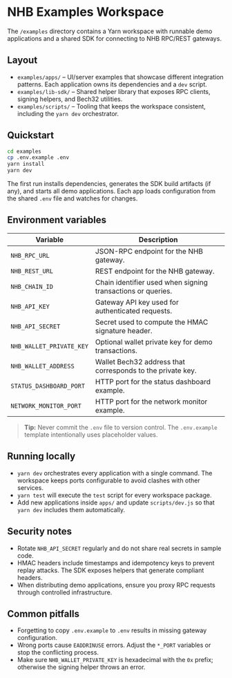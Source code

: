 # NHB Examples Workspace

The `/examples` directory contains a Yarn workspace with runnable demo applications and a shared SDK for connecting to NHB RPC/REST gateways.

## Layout

- `examples/apps/` – UI/server examples that showcase different integration patterns. Each application owns its dependencies and a `dev` script.
- `examples/lib-sdk/` – Shared helper library that exposes RPC clients, signing helpers, and Bech32 utilities.
- `examples/scripts/` – Tooling that keeps the workspace consistent, including the `yarn dev` orchestrator.

## Quickstart

```bash
cd examples
cp .env.example .env
yarn install
yarn dev
```

The first run installs dependencies, generates the SDK build artifacts (if any), and starts all demo applications. Each app loads configuration from the shared `.env` file and watches for changes.

## Environment variables

| Variable | Description |
| --- | --- |
| `NHB_RPC_URL` | JSON-RPC endpoint for the NHB gateway. |
| `NHB_REST_URL` | REST endpoint for the NHB gateway. |
| `NHB_CHAIN_ID` | Chain identifier used when signing transactions or queries. |
| `NHB_API_KEY` | Gateway API key used for authenticated requests. |
| `NHB_API_SECRET` | Secret used to compute the HMAC signature header. |
| `NHB_WALLET_PRIVATE_KEY` | Optional wallet private key for demo transactions. |
| `NHB_WALLET_ADDRESS` | Wallet Bech32 address that corresponds to the private key. |
| `STATUS_DASHBOARD_PORT` | HTTP port for the status dashboard example. |
| `NETWORK_MONITOR_PORT` | HTTP port for the network monitor example. |

> **Tip:** Never commit the `.env` file to version control. The `.env.example` template intentionally uses placeholder values.

## Running locally

- `yarn dev` orchestrates every application with a single command. The workspace keeps ports configurable to avoid clashes with other services.
- `yarn test` will execute the `test` script for every workspace package.
- Add new applications inside `apps/` and update `scripts/dev.js` so that `yarn dev` includes them automatically.

## Security notes

- Rotate `NHB_API_SECRET` regularly and do not share real secrets in sample code.
- HMAC headers include timestamps and idempotency keys to prevent replay attacks. The SDK exposes helpers that generate compliant headers.
- When distributing demo applications, ensure you proxy RPC requests through controlled infrastructure.

## Common pitfalls

- Forgetting to copy `.env.example` to `.env` results in missing gateway configuration.
- Wrong ports cause `EADDRINUSE` errors. Adjust the `*_PORT` variables or stop the conflicting process.
- Make sure `NHB_WALLET_PRIVATE_KEY` is hexadecimal with the `0x` prefix; otherwise the signing helper throws an error.
